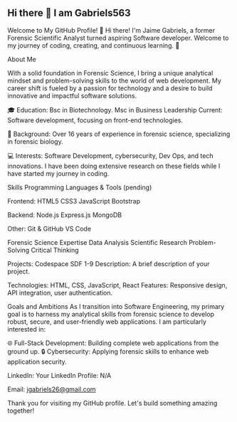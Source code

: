 ## Hi there 👋 I am Gabriels563


Welcome to My GitHub Profile!
👋 Hi there! I'm Jaime Gabriels, a former Forensic Scientific Analyst turned aspiring Software developer. Welcome to my journey of coding, creating, and continuous learning. 🚀

About Me

With a solid foundation in Forensic Science, I bring a unique analytical mindset and problem-solving skills to the world of web development. My career shift is fueled by a passion for technology and a desire to build innovative and impactful software solutions.

🎓 Education: Bsc in Biotechnology.
             Msc in Business Leadership
    Current: Software development, focusing on front-end technologies.


🧪 Background: Over 16 years of experience in forensic science, specializing in forensic biology.

💻 Interests: Software Development, cybersecurity, Dev Ops, and tech innovations. I have been doing extensive research on these fields while I have started my journey in coding. 

Skills
Programming Languages & Tools (pending) 

Frontend:
HTML5
CSS3
JavaScript
Bootstrap

Backend:
Node.js
Express.js
MongoDB

Other:
Git & GitHub 
VS Code

Forensic Science Expertise
Data Analysis
Scientific Research
Problem-Solving
Critical Thinking

Projects:
Codespace SDF 1-9
Description: A brief description of your project. 

Technologies: HTML, CSS, JavaScript, React
Features: Responsive design, API integration, user authentication.


Goals and Ambitions
As I transition into Software Engineering, my primary goal is to harness my analytical skills from forensic science to develop robust, secure, and user-friendly web applications. I am particularly interested in:

🌐 Full-Stack Development: Building complete web applications from the ground up.
🔒 Cybersecurity: Applying forensic skills to enhance web application security.

LinkedIn: Your LinkedIn Profile: N/A

Email: jgabriels26@gmail.com

Thank you for visiting my GitHub profile. Let's build something amazing together!



